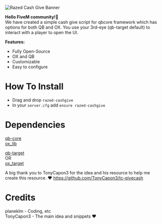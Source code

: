 ![Razed Cash Give Banner](https://github.com/planeklm/razed-givecash/assets/91488137/993642e8-5f61-447a-98b7-5ecace33a639)

**Hello FiveM community!👋**\
We have created a simple cash give script for qbcore framework which has options for both QB and OX.
You use your 3rd-eye (qb-target default) to interact with a player to open the UI.

**Features:**

* Fully Open-Source
* OX and QB
* Customizable
* Easy to configure

# How To Install
* Drag and drop `razed-cashgive`
* In your `server.cfg` add `ensure razed-cashgive`

# Dependencies
[qb-core](https://github.com/qbcore-framework/qb-core)\
[ox_lib](https://github.com/overextended/ox_lib)

[qb-target](https://github.com/qbcore-framework/qb-target)\
OR\
[ox_target](https://github.com/overextended/ox_target)

A big thank you to TonyCapon3 for the idea and his resource to help me create this resource. ❤️
https://github.com/TonyCapon3/tc-givecash

# Credits
planeklm - Coding, etc\
TonyCapon3 - The main idea and snippets ❤️
